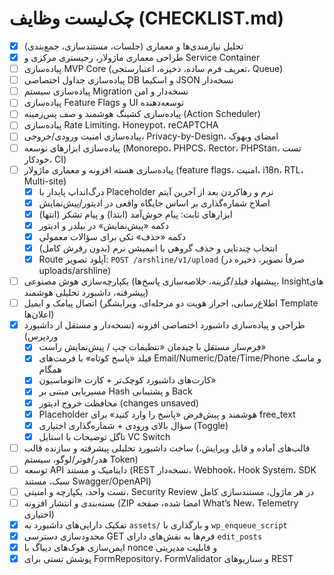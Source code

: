# چک‌لیست وظایف (CHECKLIST.md)

- [x] تحلیل نیازمندی‌ها و معماری (جلسات، مستندسازی، جمع‌بندی)
- [x] طراحی معماری ماژولار، رجیستری مرکزی و Service Container
- [ ] پیاده‌سازی MVP Core (تعریف فرم ساده، ذخیره، اعتبارسنجی، Queue)
- [ ] پیاده‌سازی جداول اختصاصی DB و اسکیما JSON نسخه‌دار
- [ ] پیاده‌سازی سیستم Migration نسخه‌دار و امن
- [ ] پیاده‌سازی Feature Flags و UI توسعه‌دهنده
- [ ] پیاده‌سازی کشینگ هوشمند و صف پس‌زمینه (Action Scheduler)
- [ ] پیاده‌سازی Rate Limiting، Honeypot، reCAPTCHA
- [ ] پیاده‌سازی امنیت ورودی/خروجی، Privacy-by-Design، امضای وبهوک
- [ ] پیاده‌سازی ابزارهای توسعه (Monorepo، PHPCS، Rector، PHPStan، تست خودکار، CI)
- [ ] پیاده‌سازی هسته افزونه و معماری ماژولار (feature flags، امنیت، i18n، RTL، Multi-site)
	- [x] درگ‌انداپ پایدار با Placeholder نرم و رهاکردن بعد از آخرین آیتم
	- [x] اصلاح شماره‌گذاری بر اساس جایگاه واقعی در ادیتور/پیش‌نمایش
	- [x] ابزارهای ثابت: پیام خوش‌آمد (ابتدا) و پیام تشکر (انتها)
	- [x] دکمه «پیش‌نمایش» در بیلدر و ادیتور
	- [x] دکمه «حذف» تکی برای سؤالات معمولی
	- [x] انتخاب چندتایی و حذف گروهی با انیمیشن نرم (بدون رفرش کامل)
	- [x] Route آپلود تصویر: `POST /arshline/v1/upload` (صرفاً تصویر، ذخیره در uploads/arshline)
- [ ] یکپارچه‌سازی هوش مصنوعی (پیشنهاد فیلد/گزینه، خلاصه‌سازی پاسخ‌ها، Insightهای پیشرفته، داشبورد تحلیلی هوشمند)
- [ ] اتصال پیامک و ایمیل (اطلاع‌رسانی، احراز هویت دو مرحله‌ای، ویرایشگر Template اعلان‌ها)
- [x] طراحی و پیاده‌سازی داشبورد اختصاصی افزونه (نسخه‌دار و مستقل از داشبورد وردپرس)
	- [x] فرم‌ساز مستقل با چیدمان «تنظیمات چپ / پیش‌نمایش راست»
	- [x] فیلد «پاسخ کوتاه» با فرمت‌های Email/Numeric/Date/Time/Phone و ماسک همگام
	- [x] کارت‌های داشبورد کوچک‌تر + کارت «اتوماسیون»
	- [x] مسیریابی مبتنی بر Hash و پشتیبانی Back
	- [x] محافظت خروج ادیتور (changes unsaved)
	- [x] Placeholder هوشمند و پیش‌فرض «پاسخ را وارد کنید» برای free_text
	- [x] سؤال بالای ورودی + شماره‌گذاری اختیاری (Toggle)
	- [x] تاگل توضیحات با استایل VC Switch
- [ ] ساخت داشبورد تحلیلی پیشرفته و سازنده قالب (قالب‌های آماده و قابل ویرایش، هدر/فوتر/لوگو، سیستم Token)
- [ ] توسعه API داینامیک و مستند (REST نسخه‌دار، Webhook، Hook System، SDK سبک، مستند Swagger/OpenAPI)
- [ ] تست واحد، یکپارچه و امنیتی، Security Review در هر ماژول، مستندسازی کامل
- [ ] بسته‌بندی و انتشار افزونه (ZIP امضا شده، صفحه What’s New، Telemetry اختیاری)
- [x] تفکیک دارایی‌های داشبورد به `assets/` و بارگذاری با `wp_enqueue_script`
- [x] محدودسازی دسترسی GET فرم‌ها به نقش‌های دارای `edit_posts`
- [x] ایمن‌سازی هوک‌های دیباگ با nonce و قابلیت مدیریتی
- [x] پوشش تستی برای FormRepository، FormValidator و سناریوهای REST
